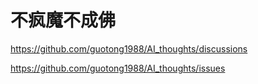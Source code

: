 # 不疯魔不成佛

https://github.com/guotong1988/AI_thoughts/discussions

https://github.com/guotong1988/AI_thoughts/issues
